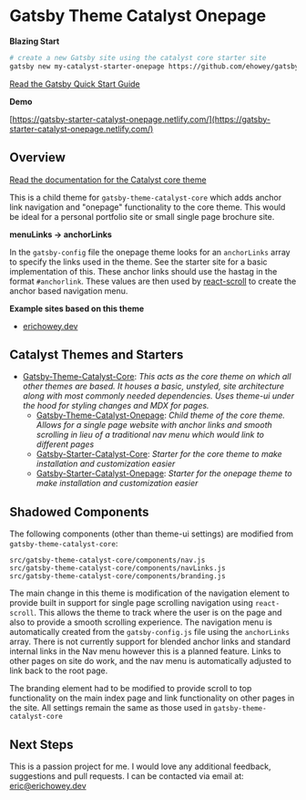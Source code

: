 # Gatsby Theme Catalyst Onepage

**Blazing Start**
```sh
# create a new Gatsby site using the catalyst core starter site
gatsby new my-catalyst-starter-onepage https://github.com/ehowey/gatsby-starter-catalyst-onepage
```
[Read the Gatsby Quick Start Guide](https://www.gatsbyjs.org/docs/quick-start)

**Demo**

[https://gatsby-starter-catalyst-onepage.netlify.com/](https://gatsby-starter-catalyst-onepage.netlify.com/)

## Overview

[Read the documentation for the Catalyst core theme](https://github.com/ehowey/gatsby-theme-catalyst-core)

This is a child theme for `gatsby-theme-catalyst-core` which adds anchor link navigation and "onepage" functionality to the core theme. This would be ideal for a personal portfolio site or small single page brochure site.

**menuLinks -> anchorLinks**

In the `gatsby-config` file the onepage theme looks for an `anchorLinks` array to specify the links used in the theme. See the starter site for a basic implementation of this. These anchor links should use the hastag in the format `#anchorlink`. These values are then used by [react-scroll](https://github.com/fisshy/react-scroll) to create the anchor based navigation menu.

**Example sites based on this theme**

* [erichowey.dev](https://www.erichowey.dev)

## Catalyst Themes and Starters

* [Gatsby-Theme-Catalyst-Core](https://github.com/ehowey/gatsby-theme-catalyst-core): *This acts as the core theme on which all other themes are based. It houses a basic, unstyled, site architecture along with most commonly needed dependencies. Uses theme-ui under the hood for styling changes and MDX for pages.*
  * [Gatsby-Theme-Catalyst-Onepage](https://github.com/ehowey/gatsby-theme-catalyst-onepage): *Child theme of the core theme. Allows for a single page website with anchor links and smooth scrolling in lieu of a traditional nav menu which would link to different pages*
  * [Gatsby-Starter-Catalyst-Core](https://github.com/ehowey/gatsby-starter-catalyst-core): *Starter for the core theme to make installation and customization easier*
  * [Gatsby-Starter-Catalyst-Onepage](https://github.com/ehowey/gatsby-starter-catalyst-onepage): *Starter for the onepage theme to make installation and customization easier*

## Shadowed Components

The following components (other than theme-ui settings) are modified from `gatsby-theme-catalyst-core`:

```
src/gatsby-theme-catalyst-core/components/nav.js
src/gatsby-theme-catalyst-core/components/navLinks.js
src/gatsby-theme-catalyst-core/components/branding.js
```

The main change in this theme is modification of the navigation element to provide built in support for single page scrolling navigation using `react-scroll`.  This allows the theme to track where the user is on the page and also to provide a smooth scrolling experience.  The navigation menu is automatically created from the `gatsby-config.js` file using the `anchorLinks` array.  There is not currently support for blended anchor links and standard internal links in the Nav menu however this is a planned feature. Links to other pages on site do work, and the nav menu is automatically adjusted to link back to the root page.

The branding element had to be modified to provide scroll to top functionality on the main index page and link functionality on other pages in the site.  All settings remain the same as those used in `gatsby-theme-catalyst-core`

## Next Steps

This is a passion project for me.  I would love any additional feedback, suggestions and pull requests.  I can be contacted via email at: <eric@erichowey.dev>
